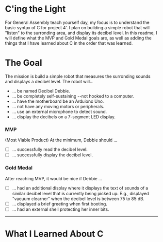 # C'ing the Light
For General Assembly teach yourself day, my focus is to understand the basic syntax of C for project 4'. I plan on building a simple robot that will "listen" to the surronding area, and display its decibel level.
In this readme, I will define what the MVP and Gold Medal goals are, as well as adding the things that I have learned about C in the order that was learned.

# The Goal
The mission is build a simple robot that measures the surronding sounds and displays a decibel level. The robot will...
* ... be named Decibel Debbie.
* ... be completely self-sustaining --not hooked to a computer.
* ... have the motherboard be an Arduiono Uno.
* ... not have any moving motors or peripherals.
* ... use an external microphone to detect sound.
* ... display the decibels on a 7-segment LED display.

### MVP
(Most Viable Product)
At the minimum, Debbie should ...
- [ ] ... successfully read the decibel level.
- [ ] ... successfully display the decibel level.

### Gold Medal
After reaching MVP, it would be nice if Debbie ...
- [ ] ... had an additional display where it displays the text of sounds of a similar decibel level that is currently being picked up. E.g., displayed "vacuum clearner" when the decibel level is between 75 to 85 dB.
- [ ] ... displayed a brief greeting when first booting.
- [ ] ... had an external shell protecting her inner bits.

___

# What I Learned About C



